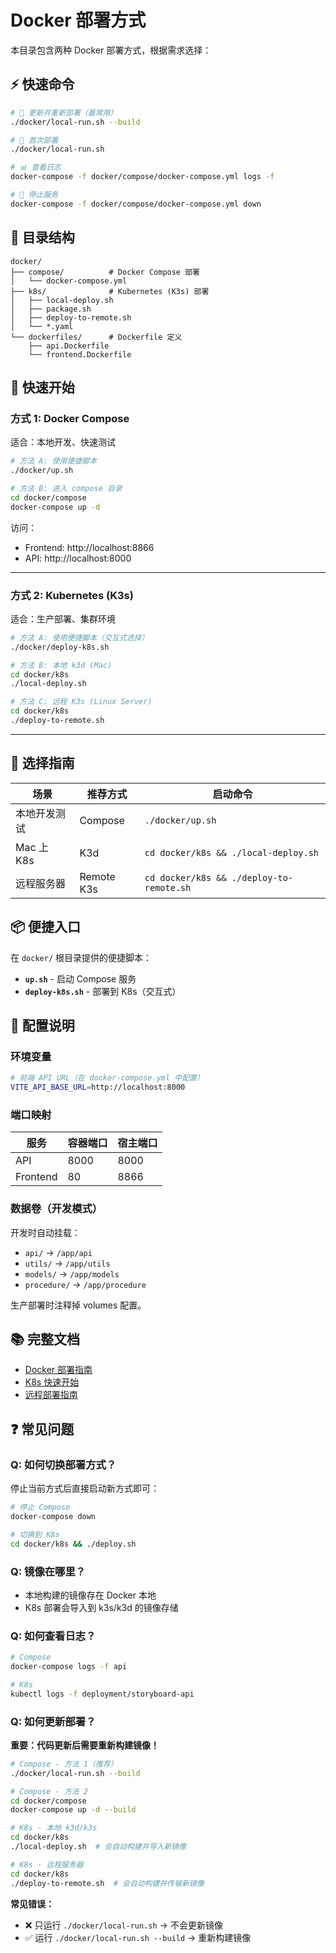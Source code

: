 # Docker 部署方式

本目录包含两种 Docker 部署方式，根据需求选择：

## ⚡ 快速命令

```bash
# 🔄 更新并重新部署（最常用）
./docker/local-run.sh --build

# 🚀 首次部署
./docker/local-run.sh

# 📊 查看日志
docker-compose -f docker/compose/docker-compose.yml logs -f

# 🛑 停止服务
docker-compose -f docker/compose/docker-compose.yml down
```

## 📁 目录结构

```
docker/
├── compose/          # Docker Compose 部署
│   └── docker-compose.yml
├── k8s/              # Kubernetes (K3s) 部署
│   ├── local-deploy.sh
│   ├── package.sh
│   ├── deploy-to-remote.sh
│   └── *.yaml
└── dockerfiles/      # Dockerfile 定义
    ├── api.Dockerfile
    └── frontend.Dockerfile
```

## 🚀 快速开始

### 方式 1: Docker Compose

适合：本地开发、快速测试

```bash
# 方法 A: 使用便捷脚本
./docker/up.sh

# 方法 B: 进入 compose 目录
cd docker/compose
docker-compose up -d
```

访问：
- Frontend: http://localhost:8866
- API: http://localhost:8000

---

### 方式 2: Kubernetes (K3s)

适合：生产部署、集群环境

```bash
# 方法 A: 使用便捷脚本（交互式选择）
./docker/deploy-k8s.sh

# 方法 B: 本地 k3d (Mac)
cd docker/k8s
./local-deploy.sh

# 方法 C: 远程 K3s (Linux Server)
cd docker/k8s
./deploy-to-remote.sh
```

---

## 🎯 选择指南

| 场景 | 推荐方式 | 启动命令 |
|------|---------|----------|
| 本地开发测试 | Compose | `./docker/up.sh` |
| Mac 上 K8s | K3d | `cd docker/k8s && ./local-deploy.sh` |
| 远程服务器 | Remote K3s | `cd docker/k8s && ./deploy-to-remote.sh` |

## 📦 便捷入口

在 `docker/` 根目录提供的便捷脚本：

- **`up.sh`** - 启动 Compose 服务
- **`deploy-k8s.sh`** - 部署到 K8s（交互式）

## 🔧 配置说明

### 环境变量

```bash
# 前端 API URL（在 docker-compose.yml 中配置）
VITE_API_BASE_URL=http://localhost:8000
```

### 端口映射

| 服务 | 容器端口 | 宿主端口 |
|------|----------|----------|
| API | 8000 | 8000 |
| Frontend | 80 | 8866 |

### 数据卷（开发模式）

开发时自动挂载：
- `api/` → `/app/api`
- `utils/` → `/app/utils`
- `models/` → `/app/models`
- `procedure/` → `/app/procedure`

生产部署时注释掉 volumes 配置。

## 📚 完整文档

- [Docker 部署指南](../docs/DOCKER.md)
- [K8s 快速开始](../docs/QUICKSTART.md)
- [远程部署指南](../docs/REMOTE-DEPLOY.md)

## ❓ 常见问题

### Q: 如何切换部署方式？

停止当前方式后直接启动新方式即可：
```bash
# 停止 Compose
docker-compose down

# 切换到 K8s
cd docker/k8s && ./deploy.sh
```

### Q: 镜像在哪里？

- 本地构建的镜像存在 Docker 本地
- K8s 部署会导入到 k3s/k3d 的镜像存储

### Q: 如何查看日志？

```bash
# Compose
docker-compose logs -f api

# K8s
kubectl logs -f deployment/storyboard-api
```

### Q: 如何更新部署？

**重要：代码更新后需要重新构建镜像！**

```bash
# Compose - 方法 1（推荐）
./docker/local-run.sh --build

# Compose - 方法 2
cd docker/compose
docker-compose up -d --build

# K8s - 本地 k3d/k3s
cd docker/k8s
./local-deploy.sh  # 会自动构建并导入新镜像

# K8s - 远程服务器
cd docker/k8s
./deploy-to-remote.sh  # 会自动构建并传输新镜像
```

**常见错误：**
- ❌ 只运行 `./docker/local-run.sh` → 不会更新镜像
- ✅ 运行 `./docker/local-run.sh --build` → 重新构建镜像
